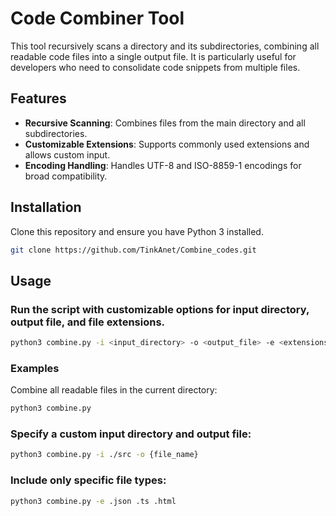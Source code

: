 # Code Combiner Tool

This tool recursively scans a directory and its subdirectories, combining all readable code files into a single output file. It is particularly useful for developers who need to consolidate code snippets from multiple files.

## Features
- **Recursive Scanning**: Combines files from the main directory and all subdirectories.
- **Customizable Extensions**: Supports commonly used extensions and allows custom input.
- **Encoding Handling**: Handles UTF-8 and ISO-8859-1 encodings for broad compatibility.

## Installation

Clone this repository and ensure you have Python 3 installed.
```bash
git clone https://github.com/TinkAnet/Combine_codes.git
```

## Usage
### Run the script with customizable options for input directory, output file, and file extensions.
```bash
python3 combine.py -i <input_directory> -o <output_file> -e <extensions>
```
### Examples
Combine all readable files in the current directory:
```bash
python3 combine.py
```
### Specify a custom input directory and output file:
```bash
python3 combine.py -i ./src -o {file_name}
```
### Include only specific file types:
```bash
python3 combine.py -e .json .ts .html
```
